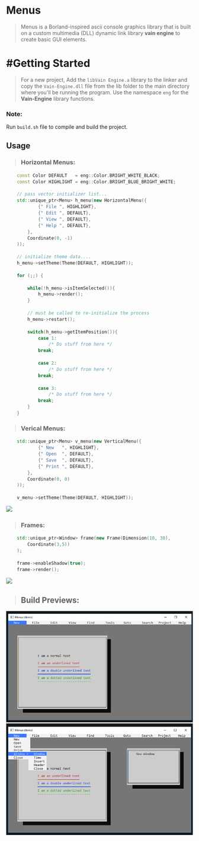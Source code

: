 # Menus
> Menus is a Borland-inspired ascii console graphics library that is built on a custom multimedia (DLL) dynamic link library **vain engine**
> to create basic GUI elements.

# #Getting Started
> For a new project, Add the `libVain Engine.a` library to the linker and copy the `Vain-Engine.dll` file from the lib folder to the main directory where 
> you'll be running the program.
> Use the namespace `eng` for the **Vain-Engine** library functions.

### Note: 
Run `build.sh` file to compile and build the project.

## Usage

> ### Horizontal Menus: 
```c++
    const Color DEFAULT   = eng::Color.BRIGHT_WHITE_BLACK;
    const Color HIGHLIGHT = eng::Color.BRIGHT_BLUE_BRIGHT_WHITE;

    // pass vector initializer list...
    std::unique_ptr<Menu> h_menu(new HorizontalMenu({
            {" File ", HIGHLIGHT},
            {" Edit ", DEFAULT},
            {" View ", DEFAULT},
            {" Help ", DEFAULT},
        }, 
        Coordinate(0, -1)
    ));
    
    // initialize theme data....
    h_menu->setTheme(Theme(DEFAULT, HIGHLIGHT));
    
    for (;;) {
    
        while(!h_menu->isItemSelected()){
            h_menu->render();
        }
        
        // must be called to re-initialize the process
        h_menu->restart();
        
        switch(h_menu->getItemPosition()){
            case 1:
                /* Do stuff from here */
            break;
            
            case 2:
                /* Do stuff from here */
            break;
            
            case 3:
                /* Do stuff from here */
            break;
        }
    }
```

> ### Verical Menus: 
```c++
    std::unique_ptr<Menu> v_menu(new VerticalMenu({
            {" New   ", HIGHLIGHT},
            {" Open  ", DEFAULT},
            {" Save  ", DEFAULT},
            {" Print ", DEFAULT},
        }, 
        Coordinate(0, 0)
    ));
    
    v_menu->setTheme(Theme(DEFAULT, HIGHLIGHT));

```

<img src="previews/menus_demo.gif">

> ### Frames: 
```c++
    std::unique_ptr<Window> frame(new Frame(Dimension(10, 30), 
        Coordinate(3,5))
    );
        
    frame->enableShadow(true);
    frame->render();
```
<img src="previews/frame.png">

> ## Build Previews:
<img src="previews/demo.png">
<img src="previews/demo_project.png">





